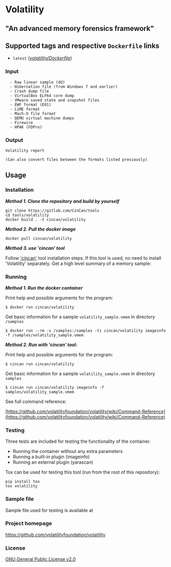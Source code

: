# Volatility

## "An advanced memory forensics framework"


## Supported tags and respective `Dockerfile` links

* `latest` ([*volatility/Dockerfile*](https://gitlab.com/CinCan/tools/blob/master/volatility/Dockerfile))

### Input

```
  - Raw linear sample (dd)
  - Hibernation file (from Windows 7 and earlier)
  - Crash dump file
  - VirtualBox ELF64 core dump
  - VMware saved state and snapshot files
  - EWF format (E01) 
  - LiME format
  - Mach-O file format
  - QEMU virtual machine dumps
  - Firewire 
  - HPAK (FDPro)
```

### Output

```
Volatility report
  
(Can also convert files between the formats listed previously)

```


## Usage

### Installation

__*Method 1. Clone the repository and build by yourself*__
```
git clone https://gitlab.com/CinCan/tools
cd tools/volatility
docker build . -t cincan/volatility
```

__*Method 2. Pull the docker image*__
```
docker pull cincan/volatility
```
__*Method 3. use 'cincan' tool*__

Follow ['cincan'](https://gitlab.com/CinCan/cincan-command) tool installation steps. If this tool is used, no need to install 'Volatility' separately.
Get a high level summary of a memory sample:  

### Running

__*Method 1. Run the docker container*__

Print help and possible arguments for the program:

`$ docker run cincan/volatility`

Get basic information for a sample `volatility_sample.vmem` in directory `/samples`

`$ docker run --rm -v /samples:/samples -ti cincan/volatility imageinfo -f /samples/volatility_sample.vmem`  

__*Method 2. Run with 'cincan' tool:*__

Print help and possible arguments for the program:
 
`$ cincan run cincan/volatility`

Get basic information for a sample `volatility_sample.vmem` in directory `samples`

`$ cincan run cincan/volatility imageinfo -f samples/volatility_sample.vmem`


See full command reference:


[https://github.com/volatilityfoundation/volatility/wiki/Command-Reference](https://github.com/volatilityfoundation/volatility/wiki/Command-Reference)  

### Testing

Three tests are included for testing the functionality of the container.
* Running the container without any extra parameters
* Running a built-in plugin (imageinfo)
* Running an external plugin (yarascan)

Tox can be used for testing this tool (run from the root of this repository):
```
pip install tox
tox volatility
```

### Sample file

Sample file used for testing is available at

### Project homepage

https://github.com/volatilityfoundation/volatility

### License

[GNU General Public License v2.0](https://github.com/volatilityfoundation/volatility/blob/master/LICENSE.txt)
